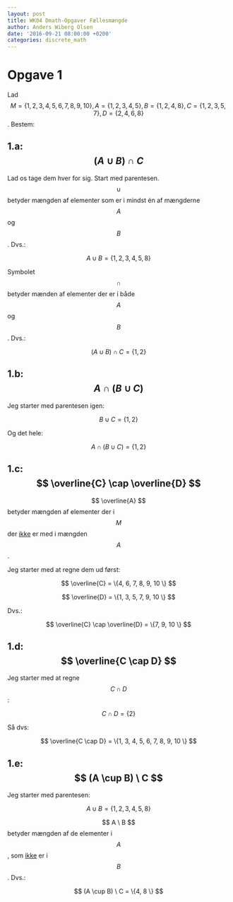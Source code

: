```yaml
---
layout: post
title: WK04 Dmath-Opgaver Fællesmængde
author: Anders Wiberg Olsen
date: '2016-09-21 08:00:00 +0200'
categories: discrete_math
---
```


# Opgave 1

Lad $$ M = \{1, 2, 3, 4, 5, 6, 7, 8, 9, 10 \}, A = \{1, 2, 3, 4, 5 \}, B = \{1, 2, 4, 8 \}, C = \{1, 2, 3, 5, 7 \}, D = \{2, 4 ,6 ,8 \} $$. Bestem:

## 1.a: $$ (A \cup B) \cap C $$

Lad os tage dem hver for sig. Start med parentesen. $$ \cup $$ betyder mængden af elementer som er i mindst én af mængderne $$ A $$ og $$ B $$. Dvs.:

$$ A \cup B = \{1, 2, 3, 4, 5, 8 \} $$

Symbolet $$ \cap $$ betyder mænden af elementer der er i både $$ A $$ og $$ B $$. Dvs.:

$$ (A \cup B) \cap C = \{1, 2 \} $$

## 1.b: $$ A \cap (B \cup C) $$

Jeg starter med parentesen igen:

$$ B \cup C  = \{1, 2 \} $$

Og det hele:

$$ A \cap (B \cup C) = \{1, 2 \} $$

## 1.c: $$ \overline{C} \cap \overline{D} $$

$$ \overline{A} $$ betyder mængden af elementer der i $$ M $$ der <u>ikke</u> er med i mængden $$ A $$.

Jeg starter med at regne dem ud først:

$$ \overline{C} = \{4, 6, 7, 8, 9, 10 \}  $$

$$ \overline{D} = \{1, 3, 5, 7, 9, 10 \} $$

Dvs.:

$$ \overline{C} \cap \overline{D} = \{7, 9, 10 \} $$

## 1.d: $$ \overline{C \cap D}  $$

Jeg starter med at regne $$ C \cap D $$:

$$ C \cap D = \{2 \} $$

Så dvs:

$$ \overline{C \cap D} = \{1, 3, 4, 5, 6, 7, 8, 9, 10 \}  $$

## 1.e: $$ (A \cup B) \ C $$

Jeg starter med parentesen:

$$ A \cup B = \{1, 2, 3, 4, 5, 8 \} $$

$$ A \ B $$ betyder mængden af de elementer i $$ A $$, som <u>ikke</u> er i $$ B $$. Dvs.:

$$ (A \cup B) \ C = \{4, 8 \} $$
